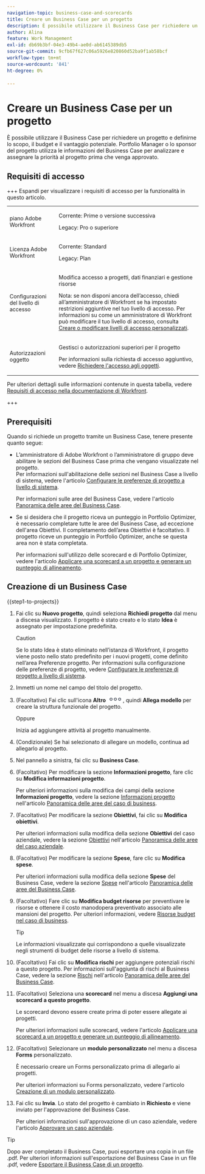 ```yaml
---
navigation-topic: business-case-and-scorecards
title: Creare un Business Case per un progetto
description: È possibile utilizzare il Business Case per richiedere un progetto e definirne lo scopo, il budget e il vantaggio potenziale. Portfolio Manager o lo sponsor del progetto utilizza le informazioni del Business Case per analizzare e assegnare la priorità al progetto prima che venga approvato.
author: Alina
feature: Work Management
exl-id: db69b3bf-04e3-49b4-ae0d-ab6145389db5
source-git-commit: 9cfb67f627c06a5926e820860d52ba9f1ab58bcf
workflow-type: tm+mt
source-wordcount: '841'
ht-degree: 0%

---
```


# Creare un Business Case per un progetto

È possibile utilizzare il Business Case per richiedere un progetto e definirne lo scopo, il budget e il vantaggio potenziale. Portfolio Manager o lo sponsor del progetto utilizza le informazioni del Business Case per analizzare e assegnare la priorità al progetto prima che venga approvato.

## Requisiti di accesso

+++ Espandi per visualizzare i requisiti di accesso per la funzionalità in questo articolo.

<table style="table-layout:auto"> 
 <col> 
 <col> 
 <tbody> 
 <tr> 
   <td role="rowheader">piano Adobe Workfront</td> 
   <td> 
   <p>Corrente: Prime o versione successiva</p> 
   <p>Legacy: Pro o superiore</p> 
   </td> 
  </tr> 
  <tr> 
   <td role="rowheader">Licenza Adobe Workfront</td> 
   <td> 
   <p>Corrente: Standard </p> 
   <p>Legacy: Plan </p> </td> 
  </tr> 
  <tr> 
   <td role="rowheader">Configurazioni del livello di accesso</td> 
   <td> <p>Modifica accesso a progetti, dati finanziari e gestione risorse</p> <p>Nota: se non disponi ancora dell’accesso, chiedi all’amministratore di Workfront se ha impostato restrizioni aggiuntive nel tuo livello di accesso. Per informazioni su come un amministratore di Workfront può modificare il tuo livello di accesso, consulta <a href="../../../administration-and-setup/add-users/configure-and-grant-access/create-modify-access-levels.md" class="MCXref xref">Creare o modificare livelli di accesso personalizzati</a>.</p> </td> 
  </tr> 
  <tr> 
   <td role="rowheader">Autorizzazioni oggetto</td> 
   <td> <p>Gestisci o autorizzazioni superiori per il progetto</p> <p>Per informazioni sulla richiesta di accesso aggiuntivo, vedere <a href="../../../workfront-basics/grant-and-request-access-to-objects/request-access.md" class="MCXref xref">Richiedere l'accesso agli oggetti</a>.</p> </td> 
  </tr> 
 </tbody> 
</table>

Per ulteriori dettagli sulle informazioni contenute in questa tabella, vedere [Requisiti di accesso nella documentazione di Workfront](/help/quicksilver/administration-and-setup/add-users/access-levels-and-object-permissions/access-level-requirements-in-documentation.md).

+++

## Prerequisiti

Quando si richiede un progetto tramite un Business Case, tenere presente quanto segue:

* L’amministratore di Adobe Workfront o l’amministratore di gruppo deve abilitare le sezioni del Business Case prima che vengano visualizzate nel progetto.\
  Per informazioni sull&#39;abilitazione delle sezioni nel Business Case a livello di sistema, vedere l&#39;articolo [Configurare le preferenze di progetto a livello di sistema](../../../administration-and-setup/set-up-workfront/configure-system-defaults/set-project-preferences.md).

  Per informazioni sulle aree del Business Case, vedere l&#39;articolo [Panoramica delle aree del Business Case](../../../manage-work/projects/define-a-business-case/areas-of-business-case.md).

* Se si desidera che il progetto riceva un punteggio in Portfolio Optimizer, è necessario completare tutte le aree del Business Case, ad eccezione dell&#39;area Obiettivi. Il completamento dell’area Obiettivi è facoltativo. Il progetto riceve un punteggio in Portfolio Optimizer, anche se questa area non è stata completata.

  Per informazioni sull&#39;utilizzo delle scorecard e di Portfolio Optimizer, vedere l&#39;articolo [Applicare una scorecard a un progetto e generare un punteggio di allineamento](../../../manage-work/projects/define-a-business-case/apply-scorecard-to-project-to-generate-alignment-score.md).

## Creazione di un Business Case

{{step1-to-projects}}

1. Fai clic su **Nuovo progetto**, quindi seleziona **Richiedi progetto** dal menu a discesa visualizzato. Il progetto è stato creato e lo stato **Idea** è assegnato per impostazione predefinita.

   >[!CAUTION]
   >
   >Se lo stato Idea è stato eliminato nell’istanza di Workfront, il progetto viene posto nello stato predefinito per i nuovi progetti, come definito nell’area Preferenze progetto. Per informazioni sulla configurazione delle preferenze di progetto, vedere [Configurare le preferenze di progetto a livello di sistema](../../../administration-and-setup/set-up-workfront/configure-system-defaults/set-project-preferences.md).

1. Immetti un nome nel campo del titolo del progetto.
1. (Facoltativo) Fai clic sull&#39;icona **Altro** ![Altro icona](assets/qs-more-icon-on-an-object.png), quindi **Allega modello** per creare la struttura funzionale del progetto.

   Oppure

   Inizia ad aggiungere attività al progetto manualmente.

1. (Condizionale) Se hai selezionato di allegare un modello, continua ad allegarlo al progetto.
1. Nel pannello a sinistra, fai clic su **Business Case**.
1. (Facoltativo) Per modificare la sezione **Informazioni progetto**, fare clic su **Modifica informazioni progetto**. 

   Per ulteriori informazioni sulla modifica dei campi della sezione **Informazioni progetto**, vedere la sezione [Informazioni progetto](../../../manage-work/projects/define-a-business-case/areas-of-business-case.md#project-info) nell&#39;articolo [Panoramica delle aree del caso di business](../../../manage-work/projects/define-a-business-case/areas-of-business-case.md).

1. (Facoltativo) Per modificare la sezione **Obiettivi**, fai clic su **Modifica obiettivi**.

   Per ulteriori informazioni sulla modifica della sezione **Obiettivi** del caso aziendale, vedere la sezione [Obiettivi](../../../manage-work/projects/define-a-business-case/areas-of-business-case.md#goals) nell&#39;articolo [Panoramica delle aree del caso aziendale](../../../manage-work/projects/define-a-business-case/areas-of-business-case.md).

1. (Facoltativo) Per modificare la sezione **Spese**, fare clic su **Modifica spese**.

   Per ulteriori informazioni sulla modifica della sezione **Spese** del Business Case, vedere la sezione [Spese](../../../manage-work/projects/define-a-business-case/areas-of-business-case.md#expenses) nell&#39;articolo [Panoramica delle aree del Business Case](../../../manage-work/projects/define-a-business-case/areas-of-business-case.md).

1. (Facoltativo) Fare clic su **Modifica budget risorse** per preventivare le risorse e ottenere il costo manodopera preventivato associato alle mansioni del progetto. Per ulteriori informazioni, vedere [Risorse budget nel caso di business](../../../manage-work/projects/define-a-business-case/budget-resources-in-business-case.md).

   >[!TIP]
   >
   >Le informazioni visualizzate qui corrispondono a quelle visualizzate negli strumenti di budget delle risorse a livello di sistema.

1. (Facoltativo) Fai clic su **Modifica rischi** per aggiungere potenziali rischi a questo progetto. Per informazioni sull&#39;aggiunta di rischi al Business Case, vedere la sezione [Rischi](../../../manage-work/projects/define-a-business-case/areas-of-business-case.md#risks) nell&#39;articolo [Panoramica delle aree del Business Case](../../../manage-work/projects/define-a-business-case/areas-of-business-case.md).
1. (Facoltativo) Seleziona una **scorecard** nel menu a discesa **Aggiungi una scorecard a questo progetto**.

   Le scorecard devono essere create prima di poter essere allegate ai progetti.

   Per ulteriori informazioni sulle scorecard, vedere l&#39;articolo [Applicare una scorecard a un progetto e generare un punteggio di allineamento](../../../manage-work/projects/define-a-business-case/apply-scorecard-to-project-to-generate-alignment-score.md).

1. (Facoltativo) Selezionare un **modulo personalizzato** nel menu a discesa **Forms** personalizzato.

   È necessario creare un Forms personalizzato prima di allegarlo ai progetti.

   Per ulteriori informazioni su Forms personalizzato, vedere l&#39;articolo [Creazione di un modulo personalizzato](/help/quicksilver/administration-and-setup/customize-workfront/create-manage-custom-forms/form-designer/design-a-form/design-a-form.md).

1. Fai clic su **Invia**. Lo stato del progetto è cambiato in **Richiesto** e viene inviato per l&#39;approvazione del Business Case.

   Per ulteriori informazioni sull&#39;approvazione di un caso aziendale, vedere l&#39;articolo [Approvare un caso aziendale](../../../manage-work/projects/define-a-business-case/approve-business-case.md).


>[!TIP]
>
> Dopo aver completato il Business Case, puoi esportare una copia in un file .pdf. Per ulteriori informazioni sull&#39;esportazione del Business Case in un file .pdf, vedere [Esportare il Business Case di un progetto](/help/quicksilver/manage-work/projects/define-a-business-case/export-business-case.md).


